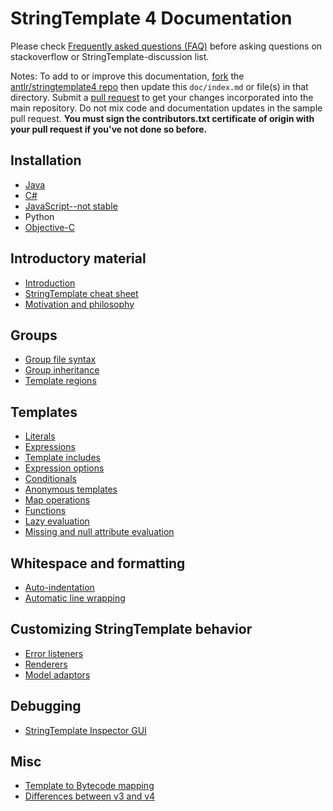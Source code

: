 # StringTemplate 4 Documentation

Please check [Frequently asked questions (FAQ)](faq/index.md) before asking questions on stackoverflow or StringTemplate-discussion list.

Notes: To add to or improve this documentation, <a href=https://help.github.com/articles/fork-a-repo>fork</a> the <a href=https://github.com/antlr/stringtemplate4>antlr/stringtemplate4 repo</a> then update this `doc/index.md` or file(s) in that directory.  Submit a <a href=https://help.github.com/articles/creating-a-pull-request>pull request</a> to get your changes incorporated into the main repository. Do not mix code and documentation updates in the sample pull request. <b>You must sign the contributors.txt certificate of origin with your pull request if you've not done so before.</b></li>

## Installation

* [Java](java.md)
* [C#](https://github.com/antlr/antlrcs)
* [JavaScript--not stable](https://github.com/jsnyders/StringTemplate-js)
* Python
* [Objective-C](https://github.com/muggins/ST4-ObjC2.0-Runtime)

## Introductory material

* [Introduction](introduction.md)
* [StringTemplate cheat sheet](cheatsheet.md)
* [Motivation and philosophy](motivation.md)

## Groups

* [Group file syntax](groups.md)
* [Group inheritance](inheritance.md)
* [Template regions](regions.md)

## Templates

* [Literals](templates.md#literals)
* [Expressions](templates.md#expressions)
* [Template includes](templates.md#includes)
* [Expression options](expr-options.md)
* [Conditionals](templates.md#conditionals)
* [Anonymous templates](templates.md#subtemplates)
* [Map operations](templates.md#map)
* [Functions](templates.md#functions)
* [Lazy evaluation](templates.md#lazy)
* [Missing and null attribute evaluation](null-vs-empty.md)

## Whitespace and formatting

* [Auto-indentation](indent.md)
* [Automatic line wrapping](wrapping.md)

## Customizing StringTemplate behavior

* [Error listeners](listeners.md)
* [Renderers](renderers.md)
* [Model adaptors](adaptors.md)

## Debugging

* [StringTemplate Inspector GUI](inspector.md)

## Misc

* [Template to Bytecode mapping](bytecode.md)
* [Differences between v3 and v4](3to4.md)